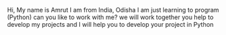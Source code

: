 Hi, My name is Amrut
I am from India, Odisha
I am just learning to program (Python)
can you like to work with me?
we will work together you help to develop my projects and I will help you to develop your project in Python
